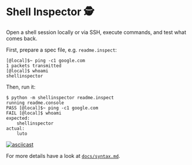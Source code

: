 # Shell Inspector 🕵️‍️

Open a shell session locally or via SSH, execute commands, and test what comes
back.

First, prepare a spec file, e.g. `readme.inspect`:

```
[@local]$~ ping -c1 google.com
1 packets transmitted
[@local]$ whoami
shellinspector
```

Then, run it:

```
$ python -m shellinspector readme.inspect
running readme.console
PASS [@local]$~ ping -c1 google.com
FAIL [@local]$ whoami
expected: 
    shellinspector
actual: 
    luto
```

[![asciicast](https://asciinema.org/a/m2ovzpbCvOJFfudUEDhvrD09R.svg)](https://asciinema.org/a/m2ovzpbCvOJFfudUEDhvrD09R)

For more details have a look at [`docs/syntax.md`](docs/syntax.md).
